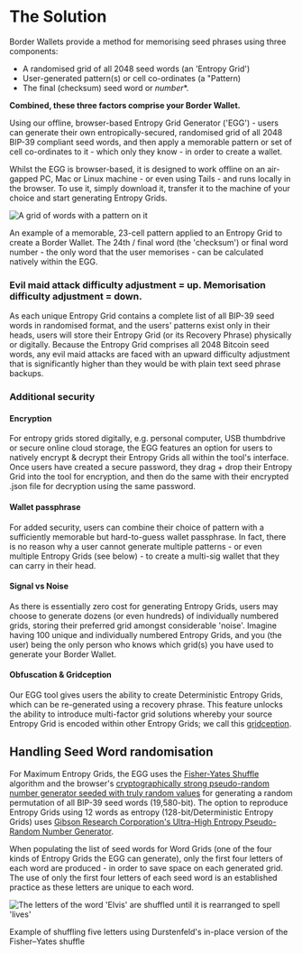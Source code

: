 # The Solution

Border Wallets provide a method for memorising seed phrases using three components:

- A randomised grid of all 2048 seed words (an 'Entropy Grid')
- User-generated pattern(s) or cell co-ordinates (a "Pattern)
- The final (checksum) seed word or _number_\*.

**Combined, these three factors comprise your Border Wallet.**

Using our offline, browser-based Entropy Grid Generator ('EGG') - users can generate their own entropically-secured, randomised grid of all 2048 BIP-39 compliant seed words, and then apply a memorable pattern or set of cell co-ordinates to it - which only they know - in order to create a wallet.

Whilst the EGG is browser-based, it is designed to work offline on an air-gapped PC, Mac or Linux machine - or even using Tails - and runs locally in the browser. To use it, simply download it, transfer it to the machine of your choice and start generating Entropy Grids.

![A grid of words with a pattern on it](/bw_docs_entropy_grid_top_half_patterned.png)

<caption>An example of a memorable, 23-cell pattern applied to an Entropy Grid to create a Border Wallet. The 24th / final word (the 'checksum') or final word number - the only word that the user memorises - can be calculated natively within the EGG.</caption>

### Evil maid attack difficulty adjustment = up. Memorisation difficulty adjustment = down.

As each unique Entropy Grid contains a complete list of all BIP-39 seed words in randomised format, and the users' patterns exist only in their heads, users will store their Entropy Grid (or its Recovery Phrase) physically or digitally. Because the Entropy Grid comprises all 2048 Bitcoin seed words, any evil maid attacks are faced with an upward difficulty adjustment that is significantly higher than they would be with plain text seed phrase backups.

### Additional security

#### Encryption

For entropy grids stored digitally, e.g. personal computer, USB thumbdrive or secure online cloud storage, the EGG features an option for users to natively encrypt & decrypt their Entropy Grids all within the tool's interface. Once users have created a secure password, they drag + drop their Entropy Grid into the tool for encryption, and then do the same with their encrypted .json file for decryption using the same password.

#### Wallet passphrase

For added security, users can combine their choice of pattern with a sufficiently memorable but hard-to-guess wallet passphrase. In fact, there is no reason why a user cannot generate multiple patterns - or even multiple Entropy Grids (see below) - to create a multi-sig wallet that they can carry in their head.

#### Signal vs Noise

As there is essentially zero cost for generating Entropy Grids, users may choose to generate dozens (or even hundreds) of individually numbered grids, storing their preferred grid amongst considerable 'noise'. Imagine having 100 unique and individually numbered Entropy Grids, and you (the user) being the only person who knows which grid(s) you have used to generate your Border Wallet.

#### Obfuscation & Gridception

Our EGG tool gives users the ability to create Deterministic Entropy Grids, which can be re-generated using a recovery phrase. This feature unlocks the ability to introduce multi-factor grid solutions whereby your source Entropy Grid is encoded within other Entropy Grids; we call this [gridception](https://www.borderwallets.com/docs/gridception).

## Handling Seed Word randomisation

For Maximum Entropy Grids, the EGG uses the [Fisher-Yates Shuffle](https://en.wikipedia.org/wiki/Fisher%E2%80%93Yates_shuffle) algorithm and the browser's [cryptographically strong pseudo-random number generator seeded with truly random values](https://w3c.github.io/webcrypto/#crypto-interface) for generating a random permutation of all BIP-39 seed words (19,580-bit). The option to reproduce Entropy Grids using 12 words as entropy (128-bit/Deterministic Entropy Grids) uses [Gibson Research Corporation's Ultra-High Entropy Pseudo-Random Number Generator](https://www.grc.com/otg/uheprng.htm).

When populating the list of seed words for Word Grids (one of the four kinds of Entropy Grids the EGG can generate), only the first four letters of each word are produced - in order to save space on each generated grid. The use of only the first four letters of each seed word is an established practice as these letters are unique to each word.

![The letters of the word 'Elvis' are shuffled until it is rearranged to spell 'lives'](/Durstenfeld_shuffle.svg)

<caption>Example of shuffling five letters using Durstenfeld's in-place version of the Fisher–Yates shuffle</caption>
